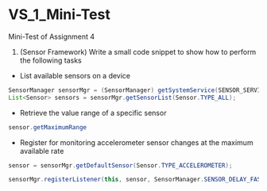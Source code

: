# VS_1_Mini-Test
Mini-Test of Assignment 4


1. (Sensor Framework)
Write a small code snippet to show how to perform the following tasks
  * List available sensors on a device
  ``` java
  SensorManager sensorMgr = (SensorManager) getSystemService(SENSOR_SERVICE);
  List<Sensor> sensors = sensorMgr.getSensorList(Sensor.TYPE_ALL);
  ```
  * Retrieve the value range of a specific sensor
  ```java
  sensor.getMaximumRange
  ```
  * Register for monitoring accelerometer sensor changes at the maximum available rate
  ```java
  sensor = sensorMgr.getDefaultSensor(Sensor.TYPE_ACCELEROMETER);
  
  sensorMgr.registerListener(this, sensor, SensorManager.SENSOR_DELAY_FASTEST);
  ```
  
  
